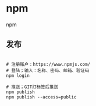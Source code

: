 # npm

npm

## 发布

```shell

# 注册账户：https://www.npmjs.com/
# 登陆；输入：名称、密码、邮箱、验证码
npm login

# 推送；GIT打标签后推送
npm publish
npm publish --access=public

```
